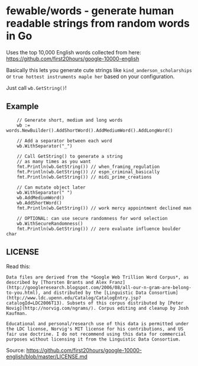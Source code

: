 # fewable/words - generate human readable strings from random words in Go

Uses the top 10,000 English words collected from here: https://github.com/first20hours/google-10000-english

Basically this lets you generate cute strings like `kind_anderson_scholarships` or `true hottest instruments maple her` based on your configuration.

Just call `wb.GetString()`!

## Example

```
	// Generate short, medium and long words
	wb := words.NewBuilder().AddShortWord().AddMediumWord().AddLongWord()

	// Add a separator between each word
	wb.WithSeparator("_")

	// Call GetString() to generate a string
	// as many times as you want
	fmt.Println(wb.GetString()) // when_framing_regulation
	fmt.Println(wb.GetString()) // espn_criminal_basically
	fmt.Println(wb.GetString()) // midi_prime_creations

	// Can mutate object later
	wb.WithSeparator(" ")
	wb.AddMediumWord()
	wb.AddShortWord()
	fmt.Println(wb.GetString()) // work mercy appointment declined man

	// OPTIONAL: can use secure randomness for word selection
	wb.WithSecureRandomness()
	fmt.Println(wb.GetString()) // zero evaluate influence boulder char
```

## LICENSE

Read this:

```
Data files are derived from the *Google Web Trillion Word Corpus*, as described by [Thorsten Brants and Alex Franz](http://googleresearch.blogspot.com/2006/08/all-our-n-gram-are-belong-to-you.html), and distributed by the [Linguistic Data Consortium](http://www.ldc.upenn.edu/Catalog/CatalogEntry.jsp?catalogId=LDC2006T13). Subsets of this corpus distributed by [Peter Novig](http://norvig.com/ngrams/). Corpus editing and cleanup by Josh Kaufman.

Educational and personal/research use of this data is permitted under the LDC license, Norvig's MIT license for his contributions, and US fair use doctrine. I do not recommend using this data for commercial purposes without licensing it from the Linguistic Data Consortium.
```

Source: https://github.com/first20hours/google-10000-english/blob/master/LICENSE.md
